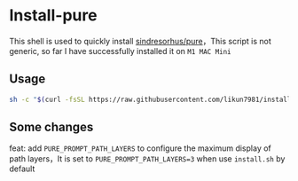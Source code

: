 # Install-pure

This shell is used to quickly install [sindresorhus/pure](https://github.com/sindresorhus/pure)，This script is not generic, so far I have successfully installed it on `M1 MAC Mini`

## Usage

```bash
sh -c "$(curl -fsSL https://raw.githubusercontent.com/likun7981/install-pure/master/install.sh)"
```

## Some changes
feat: add `PURE_PROMPT_PATH_LAYERS` to configure the maximum display of path layers，It is set to `PURE_PROMPT_PATH_LAYERS=3` when use `install.sh` by default